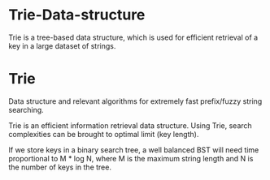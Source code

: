 # Trie-Data-structure
Trie is a tree-based data structure, which is used for efficient retrieval of a key in a large dataset of strings.

# Trie
Data structure and relevant algorithms for extremely fast prefix/fuzzy string searching.

Trie is an efficient information retrieval data structure. Using Trie, search complexities can be brought to optimal limit (key length). 

If we store keys in a binary search tree, a well balanced BST will need time proportional to M * log N, where M is the maximum string length and N is the number of keys in the tree.

